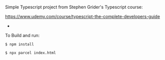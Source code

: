 Simple Typescript project from Stephen Grider's Typescript course:

https://www.udemy.com/course/typescript-the-complete-developers-guide

-

To Build and run:

`$ npm install`

`$ npx parcel index.html`
